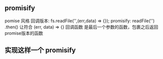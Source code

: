 ## promisify
pomise 风格
回调版本:
fs.readFile('',(err,data) => {});
promisify:
readFile('')
.then()
让符合 (err, data) => {} 回调函数 是最后一个参数的函数，包裹之后返回promise版本的函数

## 实现这样一个 promisify